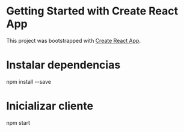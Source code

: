 # Getting Started with Create React App

This project was bootstrapped with [Create React App](https://github.com/facebook/create-react-app).

# Instalar dependencias

npm install --save


# Inicializar cliente

npm start
